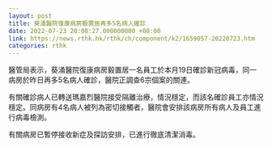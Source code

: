 ```yaml
---
layout: post
title: 葵涌醫院復康病房毅置居再多5名病人確診
date: 2022-07-23 20:08:27.000000000 +08:00
link: https://news.rthk.hk/rthk/ch/component/k2/1659057-20220723.htm
categories: rthk
---
```


醫管局表示，葵涌醫院復康病房毅置居一名員工於本月19日確診新冠病毒，同一病房於昨日再多5名病人確診，醫院正調查6宗個案的關連。

有關確診病人已轉送瑪嘉烈醫院接受隔離治療，情況穩定，而該名確診員工亦情況穩定。同病房有4名病人被列為密切接觸者，醫院會安排該病房所有病人及員工進行病毒檢測。

有關病房已暫停接收新症及探訪安排，已進行徹底清潔消毒。
